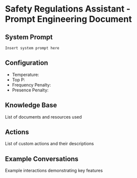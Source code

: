 # Safety Regulations Assistant - Prompt Engineering Document

## System Prompt
```
Insert system prompt here
```

## Configuration
- Temperature:
- Top P:
- Frequency Penalty:
- Presence Penalty:

## Knowledge Base
List of documents and resources used

## Actions
List of custom actions and their descriptions

## Example Conversations
Example interactions demonstrating key features
